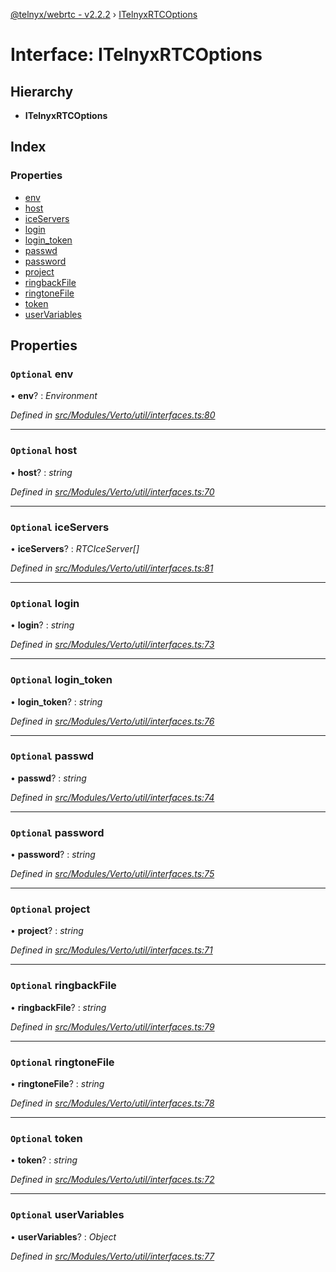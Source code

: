 [@telnyx/webrtc - v2.2.2](../README.md) › [ITelnyxRTCOptions](itelnyxrtcoptions.md)

# Interface: ITelnyxRTCOptions

## Hierarchy

* **ITelnyxRTCOptions**

## Index

### Properties

* [env](itelnyxrtcoptions.md#optional-env)
* [host](itelnyxrtcoptions.md#optional-host)
* [iceServers](itelnyxrtcoptions.md#optional-iceservers)
* [login](itelnyxrtcoptions.md#optional-login)
* [login_token](itelnyxrtcoptions.md#optional-login_token)
* [passwd](itelnyxrtcoptions.md#optional-passwd)
* [password](itelnyxrtcoptions.md#optional-password)
* [project](itelnyxrtcoptions.md#optional-project)
* [ringbackFile](itelnyxrtcoptions.md#optional-ringbackfile)
* [ringtoneFile](itelnyxrtcoptions.md#optional-ringtonefile)
* [token](itelnyxrtcoptions.md#optional-token)
* [userVariables](itelnyxrtcoptions.md#optional-uservariables)

## Properties

### `Optional` env

• **env**? : *Environment*

*Defined in [src/Modules/Verto/util/interfaces.ts:80](https://github.com/team-telnyx/webrtc/blob/main/packages/js/src/Modules/Verto/util/interfaces.ts#L80)*

___

### `Optional` host

• **host**? : *string*

*Defined in [src/Modules/Verto/util/interfaces.ts:70](https://github.com/team-telnyx/webrtc/blob/main/packages/js/src/Modules/Verto/util/interfaces.ts#L70)*

___

### `Optional` iceServers

• **iceServers**? : *RTCIceServer[]*

*Defined in [src/Modules/Verto/util/interfaces.ts:81](https://github.com/team-telnyx/webrtc/blob/main/packages/js/src/Modules/Verto/util/interfaces.ts#L81)*

___

### `Optional` login

• **login**? : *string*

*Defined in [src/Modules/Verto/util/interfaces.ts:73](https://github.com/team-telnyx/webrtc/blob/main/packages/js/src/Modules/Verto/util/interfaces.ts#L73)*

___

### `Optional` login_token

• **login_token**? : *string*

*Defined in [src/Modules/Verto/util/interfaces.ts:76](https://github.com/team-telnyx/webrtc/blob/main/packages/js/src/Modules/Verto/util/interfaces.ts#L76)*

___

### `Optional` passwd

• **passwd**? : *string*

*Defined in [src/Modules/Verto/util/interfaces.ts:74](https://github.com/team-telnyx/webrtc/blob/main/packages/js/src/Modules/Verto/util/interfaces.ts#L74)*

___

### `Optional` password

• **password**? : *string*

*Defined in [src/Modules/Verto/util/interfaces.ts:75](https://github.com/team-telnyx/webrtc/blob/main/packages/js/src/Modules/Verto/util/interfaces.ts#L75)*

___

### `Optional` project

• **project**? : *string*

*Defined in [src/Modules/Verto/util/interfaces.ts:71](https://github.com/team-telnyx/webrtc/blob/main/packages/js/src/Modules/Verto/util/interfaces.ts#L71)*

___

### `Optional` ringbackFile

• **ringbackFile**? : *string*

*Defined in [src/Modules/Verto/util/interfaces.ts:79](https://github.com/team-telnyx/webrtc/blob/main/packages/js/src/Modules/Verto/util/interfaces.ts#L79)*

___

### `Optional` ringtoneFile

• **ringtoneFile**? : *string*

*Defined in [src/Modules/Verto/util/interfaces.ts:78](https://github.com/team-telnyx/webrtc/blob/main/packages/js/src/Modules/Verto/util/interfaces.ts#L78)*

___

### `Optional` token

• **token**? : *string*

*Defined in [src/Modules/Verto/util/interfaces.ts:72](https://github.com/team-telnyx/webrtc/blob/main/packages/js/src/Modules/Verto/util/interfaces.ts#L72)*

___

### `Optional` userVariables

• **userVariables**? : *Object*

*Defined in [src/Modules/Verto/util/interfaces.ts:77](https://github.com/team-telnyx/webrtc/blob/main/packages/js/src/Modules/Verto/util/interfaces.ts#L77)*
